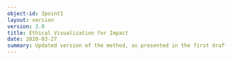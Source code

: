 ```yaml
---
object-id: 3point1
layout: version
version: 3.0
title: Ethical Visualization for Impact
date: 2020-03-27
summary: Updated version of the method, as presented in the first draft of the ‘Make Me Care’ paper, presented at HCII DUXU 2020 and published in the HCII Conference Proceedings. This version is adjusted to accommodate the workflows and perspectives of data scientists and scientists. This version was influenced by conversations at and reflections on visits to the Applied University of the Arts in Bern, Switzerland, PolyPoly in Berlin, Germany, Svelte Studios in Adelaide, Australia, the University of the Creative Arts, London, United Kingdom, ALOU, Ljubljana, Slovenia, and Humboldt University, Berlin, Germany. It was also influenced by insights gained while teaching Taming Treacherous Data at the Digital Humanities Summer Institute at the University of Victoria, Victoria, Canada.
---
```

